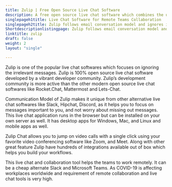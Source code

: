 ```yaml
---
title: Zulip | Free Open Source Live Chat Software
description: A free open source live chat software which combines the urgency of real-time chat with an email conversation scheme.
singlepageh1title: Live Chat Software for Remote Teams Collaboration
singlepageh2title: Zulip follows email conversation model and ignores irrelevant messages. Conduct clean remote collaboration with video conferencing and group chat features.
Shortdescriptionlistingpage: Zulip follows email conversation model and ignores irrelevant messages. Conduct clean remote collaboration with video conferencing and group chat features.
linktitle: zulip
draft: false
weight: 2
layout: "single"

---
```


Zulip is one of the popular live chat softwares which focuses on ignoring the irrelevant messages. Zulip is 100% open source live chat software developed by a vibrant developer community. Zulip’s development community is more active than the other modern open source live chat softwares like Rocket.Chat, Mattermost and Lets-Chat.

Communication Model of Zulip makes it unique from other alternative live chat softwares like Slack, Hipchat, Discord, as it helps you to focus on messages important to you, and not worry about missing out messages. This live chat application runs in the browser but can be installed on your own server as well. It has desktop apps for Windows, Mac, and Linux and mobile apps as well.

Zulip Chat allows you to jump on video calls with a single click using your favorite video conferencing software like Zoom, and Meet. Along with other great feature Zulip have hundreds of integrations available out of box which helps you build your workflows.

This live chat and collaboration tool helps the teams to work remotely. It can be a cheap alternate Slack and Microsoft Teams. As COVID-19 is affecting workplaces worldwide and requirement of remote collaboration and live chat tools is very high.